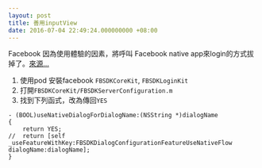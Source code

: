 ```yaml
---
layout: post
title: 善用inputView
date: 2016-07-04 22:49:24.000000000 +08:00
---
```

Facebook 因為使用體驗的因素，將呼叫 Facebook native app來login的方式拔掉了。[來源...][ref-fb-remove-native-login]

1. 使用pod 安裝facebook `FBSDKCoreKit`, `FBSDKLoginKit`
2. 打開`FBSDKCoreKit/FBSDKServerConfiguration.m`
3. 找到下列函式，改為傳回`YES`

```objc
- (BOOL)useNativeDialogForDialogName:(NSString *)dialogName
{
    return YES;
//  return [self _useFeatureWithKey:FBSDKDialogConfigurationFeatureUseNativeFlow dialogName:dialogName];
}
```

[ref-fb-remove-native-login]: http://stackoverflow.com/a/32621036
